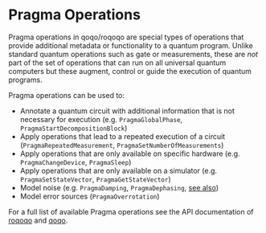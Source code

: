 # Pragma Operations

Pragma operations in qoqo/roqoqo are special types of operations that provide additional metadata or functionality to a quantum program. 
Unlike standard quantum operations such as gate or measurements, these are _not_ part of the set of operations that can run on all universal quantum computers but these augment, control or guide the execution of quantum programs.

Pragma operations can be used to:

* Annotate a quantum circuit with additional information that is not necessary for execution (e.g. `PragmaGlobalPhase`, `PragmaStartDecompositionBlock`)
* Apply operations that lead to a repeated execution of a circuit (`PragmaRepeatedMeasurement`, `PragmaSetNumberOfMeasurements`)
* Apply operations that are only available on specific hardware (e.g. `PragmaChangeDevice`, `PragmaSleep`)
* Apply operations that are only available on a simulator (e.g. `PragmaSetStateVector`, `PragmaGetStateVector`)
* Model noise (e.g. `PragmaDamping`, `PragmaDephasing`, [see also](noise.md))
* Model error sources (`PragmaOverrotation`)

For a full list of available Pragma operations see the API documentation of [roqoqo](https://docs.rs/roqoqo/latest/roqoqo/operations/index.html) 
 and [qoqo](https://hqsquantumsimulations.github.io/qoqo/generated/generated/qoqo.operations.html).
